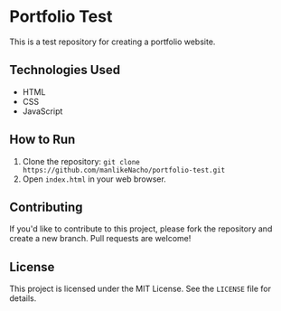 # Portfolio Test

This is a test repository for creating a portfolio website.

## Technologies Used

- HTML
- CSS
- JavaScript

## How to Run

1. Clone the repository: `git clone https://github.com/manlikeNacho/portfolio-test.git`
2. Open `index.html` in your web browser.

## Contributing

If you'd like to contribute to this project, please fork the repository and create a new branch. Pull requests are welcome!

## License

This project is licensed under the MIT License. See the `LICENSE` file for details.

